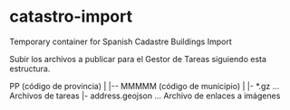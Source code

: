 # catastro-import
Temporary container for Spanish Cadastre Buildings Import

Subir los archivos a publicar para el Gestor de Tareas siguiendo esta estructura.

PP (código de provincia)
  |
  |-- MMMMM (código de municipio)
        |
        |- *.gz            ... Archivos de tareas
        |- address.geojson ... Archivo de enlaces a imágenes
